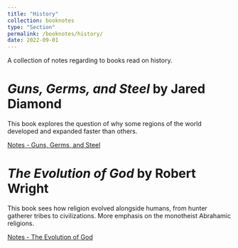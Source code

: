 ```yaml
---
title: "History"
collection: booknotes
type: "Section"
permalink: /booknotes/history/
date: 2022-09-01
---
```


A collection of notes regarding to books read on history.


# *Guns, Germs, and Steel* by Jared Diamond 
This book explores the question of why some regions of the world developed and expanded faster than others.

[Notes - Guns, Germs, and Steel](https://john-lyne.github.io/booknotes/history/ggs)


# *The Evolution of God* by Robert Wright
This book sees how religion evolved alongside humans, from hunter gatherer tribes to civilizations. More emphasis on the monotheist Abrahamic religions.

[Notes - The Evolution of God](https://john-lyne.github.io/booknotes/history/evo_god)

